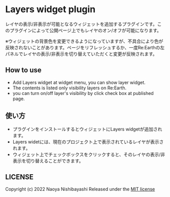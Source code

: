 # Layers widget plugin
レイヤの表示/非表示が可能となるウィジェットを追加するプラグインです。このプラグインによって公開ページ上でもレイヤのオン/オフが可能になります。

※ウィジェットの背景色を変更できるようになっていますが、不具合により色が反映されないことがあります。ページをリフレッシュするか、一度Re:Earthの左パネルでレイヤの表示/非表示を切り替えていただくと変更が反映されます。

## How to use
- Add Layers widget at widget menu, you can show layer widget.
- The contents is listed only visibility layers on Re:Earth.
- you can turn on/off layer's visibility by click check box at published page.

## 使い方
- プラグインをインストールするとウィジェットにLayers widgetが追加されます。
- Layers widetには、現在のプロジェクト上で表示されているレイヤが表示されます。
- ウィジェット上でチェックボックスをクリックすると、そのレイヤの表示/非表示を切り替えることができます。

## LICENSE
Copyright (c) 2022 Naoya Nishibayashi
Released under the [MIT license](https://opensource.org/licenses/mit-license.php)